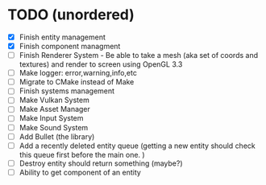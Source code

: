 # TODO (unordered)
- [x] Finish entity management
- [x] Finish component managment 
- [ ] Finish Renderer System \- Be able to take a mesh (aka set of coords and textures) and render to screen using OpenGL 3.3
- [ ] Make logger: error,warning,info,etc 
- [ ] Migrate to CMake instead of Make
- [ ] Finish systems management
- [ ] Make Vulkan System
- [ ] Make Asset Manager
- [ ] Make Input System
- [ ] Make Sound System
- [ ] Add Bullet (the library) 
- [ ] Add a recently deleted entity queue (getting a new entity should check this queue first before the main one. )
- [ ] Destroy entity should return something (maybe?)
- [ ] Ability to get component of an entity
